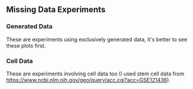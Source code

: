 ## Missing Data Experiments

### Generated Data
These are experiments using exclusively generated data, it's better to see these plots first.

### Cell Data
These are experiments involving cell data too (I used stem cell data from https://www.ncbi.nlm.nih.gov/geo/query/acc.cgi?acc=GSE121436).

